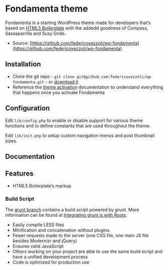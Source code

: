 # Fondamenta theme

Fondamenta is a starting WordPress theme made for developers that’s based on
[HTML5 Boilerplate](http://html5boilerplate.com/) with the addedd goodness of Compass, Sassaparrilla and Susy Grids.

* Source: [https://github.com/federicovezzoli/wp-fondamenta](https://github.com/federicovezzoli/wp-fondamenta)

## Installation

* Clone the git repo - `git clone git@github.com:federicovezzoli/wp-fondamenta.git` - or [download it](https://github.com/federicovezzoli/wp-fondamenta.git)
* Reference the [theme activation](doc/activation.md) documentation to understand
everything that happens once you activate Fondamenta

## Configuration

Edit `lib/config.php` to enable or disable support for various theme functions
and to define constants that are used throughout the theme.

Edit `lib/init.php` to setup custom navigation menus and post thumbnail sizes.

## Documentation



## Features

* HTML5 Boilerplate’s markup


### Build Script

The [grunt branch](https://github.com/retlehs/roots/tree/grunt) contains a build
script powered by grunt. More information can be found at [Integrating grunt.js with Roots](http://benword.com/integrating-grunt-js-with-roots/).

* Easily compile LESS files
* Minification and concatenation without plugins
* Fewer requests made to the server (one CSS file, one main JS file besides
Modernizr and jQuery)
* Ensures valid JavaScript
* Others working on your project are able to use the same build script and have
a unified development process
* Code is optimized for production use
